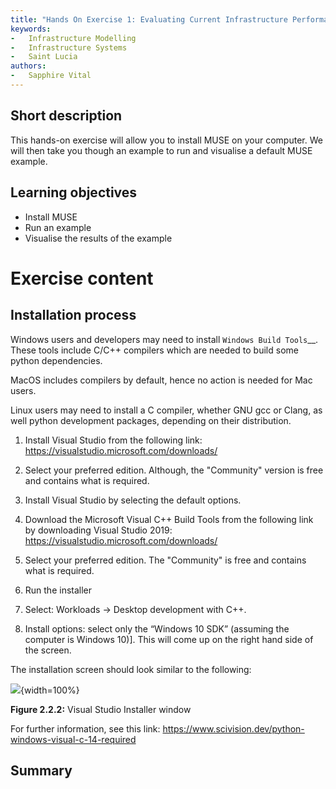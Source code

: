 ```yaml
---
title: "Hands On Exercise 1: Evaluating Current Infrastructure Performance"
keywords:
-   Infrastructure Modelling
-   Infrastructure Systems
-   Saint Lucia
authors:
-   Sapphire Vital
---
```


## Short description

This hands-on exercise will allow you to install MUSE on your computer. We will then take you though an example to run and visualise a default MUSE example.

## Learning objectives

-   Install MUSE
-   Run an example
-   Visualise the results of the example

# Exercise content

## Installation process


Windows users and developers may need to install `Windows Build Tools`__. These tools include C/C++ compilers which are needed to build some python dependencies.

MacOS includes compilers by default, hence no action is needed for Mac users.

Linux users may need to install a C compiler, whether GNU gcc or Clang, as well python development packages, depending on their distribution.

1. Install Visual Studio from the following link: https://visualstudio.microsoft.com/downloads/

2. Select your preferred edition. Although, the "Community" version is free and contains what is required.

3. Install Visual Studio by selecting the default options.

4.   Download the Microsoft Visual C++ Build Tools from the following link by downloading Visual Studio 2019: https://visualstudio.microsoft.com/downloads/   

5. Select your preferred edition. The "Community" is free and contains what is required.

6.   Run the installer

7.   Select: Workloads → Desktop development with C++.

8. Install options: select only the “Windows 10 SDK” (assuming the computer is Windows 10)]. This will come up on the right hand side of the screen.

The installation screen should look similar to the following:

![](assets/Hands_On_Figure1.1.png){width=100%}

**Figure 2.2.2:** Visual Studio Installer window


For further information, see this link: https://www.scivision.dev/python-windows-visual-c-14-required




## Summary



